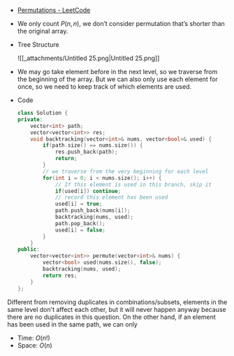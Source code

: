 - [Permutations - LeetCode](https://leetcode.com/problems/permutations/description/)
- We only count $P(n, n)$﻿, we don’t consider permutation that’s shorter than the original array.
- Tree Structure
    
    ![[_attachments/Untitled 25.png|Untitled 25.png]]
    
- We may go take element before in the next level, so we traverse from the beginning of the array. But we can also only use each element for once, so we need to keep track of which elements are used.
- Code
    
    ```C++
    class Solution {
    private:
        vector<int> path;
        vector<vector<int>> res;
        void backtracking(vector<int>& nums, vector<bool>& used) {
            if(path.size() == nums.size()) {
                res.push_back(path);
                return;
            }
            // we traverse from the very beginning for each level
            for(int i = 0; i < nums.size(); i++) {
                // If this element is used in this branch, skip it
                if(used[i]) continue;
                // record this element has been used
                used[i] = true;
                path.push_back(nums[i]);
                backtracking(nums, used);
                path.pop_back();
                used[i] = false;
            }
        }
    public:
        vector<vector<int>> permute(vector<int>& nums) {
            vector<bool> used(nums.size(), false);
            backtracking(nums, used);
            return res;
        }
    };
    ```

Different from removing duplicates in combinations/subsets, elements in the same level don't affect each other, but it will never happen anyway because there are no duplicates in this question. On the other hand, if an element has been used in the same path, we can only 
    
- Time: $O(n!)$﻿
- Space: $O(n)$